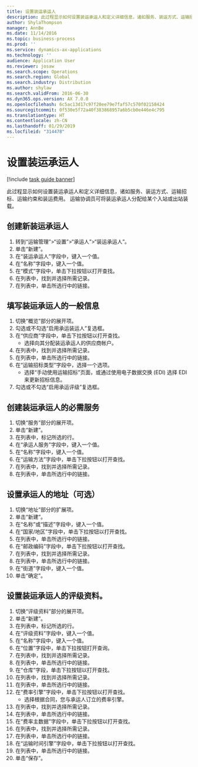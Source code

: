 ```yaml
---
title: 设置装运承运人
description: 此过程显示如何设置装运承运人和定义详细信息，诸如服务、装运方式、运输招标、运输约束和装运费用。
author: ShylaThompson
manager: AnnBe
ms.date: 11/14/2016
ms.topic: business-process
ms.prod: ''
ms.service: dynamics-ax-applications
ms.technology: ''
audience: Application User
ms.reviewer: josaw
ms.search.scope: Operations
ms.search.region: Global
ms.search.industry: Distribution
ms.author: shylaw
ms.search.validFrom: 2016-06-30
ms.dyn365.ops.version: AX 7.0.0
ms.openlocfilehash: 6c5ac13d17c97f20ee79e7faf57c570f02158424
ms.sourcegitcommit: 0f530e5f72a40f383868957a6b5cb0e446e4c795
ms.translationtype: HT
ms.contentlocale: zh-CN
ms.lasthandoff: 01/29/2019
ms.locfileid: "314478"
---
```

# <a name="set-up-shipping-carriers"></a>设置装运承运人

[!include [task guide banner](../../includes/task-guide-banner.md)]

此过程显示如何设置装运承运人和定义详细信息，诸如服务、装运方式、运输招标、运输约束和装运费用。 运输协调员可将装运承运人分配给某个入站或出站装载。


## <a name="create-a-new-shipping-carrier"></a>创建新装运承运人
1. 转到“运输管理”>“设置”>“承运人”>“装运承运人”。
2. 单击“新建”。
3. 在“装运承运人”字段中，键入一个值。
4. 在“名称”字段中，键入一个值。
5. 在“模式”字段中，单击下拉按钮以打开查找。
6. 在列表中，找到并选择所需记录。
7. 在列表中，单击所选行中的链接。

## <a name="fill-in-the-general-information-for-the-shipping-carrier"></a>填写装运承运人的一般信息
1. 切换“概览”部分的展开项。
2. 勾选或不勾选“启用承运装运人”复选框。
3. 在“供应商”字段中，单击下拉按钮以打开查找。
    * 选择向其分配装运承运人的供应商帐户。  
4. 在列表中，找到并选择所需记录。
5. 在列表中，单击所选行中的链接。
6. 在“运输招标类型”字段中，选择一个选项。
    * 选择“手动使用运输招标”页面，或通过使用电子数据交换 (EDI) 选择 EDI 来更新招标信息。  
7. 勾选或不勾选“启用承运评级”复选框。

## <a name="create-the-necessary-services-for-the-shipping-carrier"></a>创建装运承运人的必需服务
1. 切换“服务”部分的展开项。
2. 单击“新建”。
3. 在列表中，标记所选的行。
4. 在“承运人服务”字段中，键入一个值。
5. 在“名称”字段中，键入一个值。
6. 在“运输方法”字段中，单击下拉按钮以打开查找。
7. 在列表中，找到并选择所需记录。
8. 在列表中，单击所选行中的链接。

## <a name="set-up-the-address-for-the-carrier-optional"></a>设置承运人的地址（可选）
1. 切换“地址”部分的扩展项。
2. 单击“新建”。
3. 在“名称”或“描述”字段中，键入一个值。
4. 在“国家/地区”字段中，单击下拉按钮以打开查找。
5. 在列表中，单击所选行中的链接。
6. 在“邮政编码”字段中，单击下拉按钮以打开查找。
7. 在列表中，找到并选择所需记录。
8. 在列表中，单击所选行中的链接。
9. 在“街道”字段中，键入一个值。
10. 单击“确定”。

## <a name="set-up-the-rating-profile-for-the-shipping-carrier"></a>设置装运承运人的评级资料。
1. 切换“评级资料”部分的展开项。
2. 单击“新建”。
3. 在列表中，标记所选的行。
4. 在“评级资料”字段中，键入一个值。
5. 在“名称”字段中，键入一个值。
6. 在“位置”字段中，单击下拉按钮打开查询。
7. 在列表中，找到并选择所需记录。
8. 在列表中，单击所选行中的链接。
9. 在“仓库”字段，单击下拉按钮以打开查找。
10. 在列表中，找到并选择所需记录。
11. 在列表中，单击所选行中的链接。
12. 在“费率引擎”字段中，单击下拉按钮以打开查找。
    * 选择根据合同，您与承运人订立的费率引擎。  
13. 在列表中，找到并选择所需记录。
14. 在列表中，单击所选行中的链接。
15. 在“费率主数据”字段中，单击下拉按钮以打开查找。
16. 在列表中，找到并选择所需记录。
17. 在列表中，单击所选行中的链接。
18. 在“运输时间引擎”字段中，单击下拉按钮以打开查找。
19. 在列表中，单击所选行中的链接。
20. 单击“保存”。

